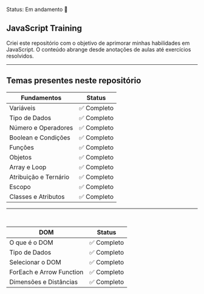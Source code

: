 Status: Em andamento 🚧

## JavaScript Training

Criei este repositório com o objetivo de aprimorar minhas habilidades em JavaScript. O conteúdo abrange desde anotações de aulas até exercícios resolvidos.

<hr/>

## Temas presentes neste repositório

| Fundamentos           | Status      |
| --------------------- | ----------- |
| Variáveis             | ✅ Completo |
| Tipo de Dados         | ✅ Completo |
| Número e Operadores   | ✅ Completo |
| Boolean e Condições   | ✅ Completo |
| Funções               | ✅ Completo |
| Objetos               | ✅ Completo |
| Array e Loop          | ✅ Completo |
| Atribuição e Ternário | ✅ Completo |
| Escopo                | ✅ Completo |
| Classes e Atributos   | ✅ Completo |

<hr/>
<br/>

| DOM                      | Status      |
| ------------------------ | ----------- |
| O que é o DOM            | ✅ Completo |
| Tipo de Dados            | ✅ Completo |
| Selecionar o DOM         | ✅ Completo |
| ForEach e Arrow Function | ✅ Completo |
| Dimensões e Distâncias   | ✅ Completo |
